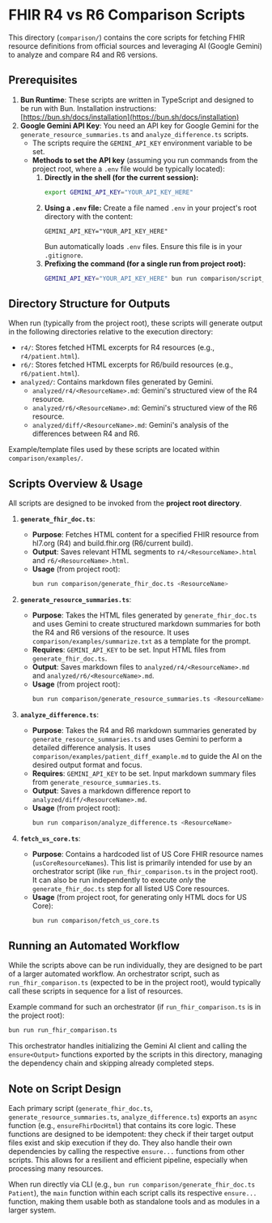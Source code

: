 # FHIR R4 vs R6 Comparison Scripts

This directory (`comparison/`) contains the core scripts for fetching FHIR resource definitions from official sources and leveraging AI (Google Gemini) to analyze and compare R4 and R6 versions.

## Prerequisites

1.  **Bun Runtime**: These scripts are written in TypeScript and designed to be run with Bun. Installation instructions: [https://bun.sh/docs/installation](https://bun.sh/docs/installation)
2.  **Google Gemini API Key**: You need an API key for Google Gemini for the `generate_resource_summaries.ts` and `analyze_difference.ts` scripts.
    *   The scripts require the `GEMINI_API_KEY` environment variable to be set.
    *   **Methods to set the API key** (assuming you run commands from the project root, where a `.env` file would be typically located):
        1.  **Directly in the shell (for the current session):**
            ```bash
            export GEMINI_API_KEY="YOUR_API_KEY_HERE"
            ```
        2.  **Using a `.env` file:** Create a file named `.env` in your project's root directory with the content:
            ```env
            GEMINI_API_KEY="YOUR_API_KEY_HERE"
            ```
            Bun automatically loads `.env` files. Ensure this file is in your `.gitignore`.
        3.  **Prefixing the command (for a single run from project root):**
            ```bash
            GEMINI_API_KEY="YOUR_API_KEY_HERE" bun run comparison/script_name.ts <ResourceName>
            ```

## Directory Structure for Outputs

When run (typically from the project root), these scripts will generate output in the following directories relative to the execution directory:
-   `r4/`: Stores fetched HTML excerpts for R4 resources (e.g., `r4/patient.html`).
-   `r6/`: Stores fetched HTML excerpts for R6/build resources (e.g., `r6/patient.html`).
-   `analyzed/`: Contains markdown files generated by Gemini.
    -   `analyzed/r4/<ResourceName>.md`: Gemini's structured view of the R4 resource.
    -   `analyzed/r6/<ResourceName>.md`: Gemini's structured view of the R6 resource.
    -   `analyzed/diff/<ResourceName>.md`: Gemini's analysis of the differences between R4 and R6.

Example/template files used by these scripts are located within `comparison/examples/`.

## Scripts Overview & Usage

All scripts are designed to be invoked from the **project root directory**.

1.  **`generate_fhir_doc.ts`**:
    *   **Purpose**: Fetches HTML content for a specified FHIR resource from hl7.org (R4) and build.fhir.org (R6/current build).
    *   **Output**: Saves relevant HTML segments to `r4/<ResourceName>.html` and `r6/<ResourceName>.html`.
    *   **Usage** (from project root):
        ```bash
        bun run comparison/generate_fhir_doc.ts <ResourceName>
        ```

2.  **`generate_resource_summaries.ts`**:
    *   **Purpose**: Takes the HTML files generated by `generate_fhir_doc.ts` and uses Gemini to create structured markdown summaries for both the R4 and R6 versions of the resource. It uses `comparison/examples/summarize.txt` as a template for the prompt.
    *   **Requires**: `GEMINI_API_KEY` to be set. Input HTML files from `generate_fhir_doc.ts`.
    *   **Output**: Saves markdown files to `analyzed/r4/<ResourceName>.md` and `analyzed/r6/<ResourceName>.md`.
    *   **Usage** (from project root):
        ```bash
        bun run comparison/generate_resource_summaries.ts <ResourceName>
        ```

3.  **`analyze_difference.ts`**:
    *   **Purpose**: Takes the R4 and R6 markdown summaries generated by `generate_resource_summaries.ts` and uses Gemini to perform a detailed difference analysis. It uses `comparison/examples/patient_diff_example.md` to guide the AI on the desired output format and focus.
    *   **Requires**: `GEMINI_API_KEY` to be set. Input markdown summary files from `generate_resource_summaries.ts`.
    *   **Output**: Saves a markdown difference report to `analyzed/diff/<ResourceName>.md`.
    *   **Usage** (from project root):
        ```bash
        bun run comparison/analyze_difference.ts <ResourceName>
        ```

4.  **`fetch_us_core.ts`**:
    *   **Purpose**: Contains a hardcoded list of US Core FHIR resource names (`usCoreResourceNames`). This list is primarily intended for use by an orchestrator script (like `run_fhir_comparison.ts` in the project root). It can also be run independently to execute *only* the `generate_fhir_doc.ts` step for all listed US Core resources.
    *   **Usage** (from project root, for generating only HTML docs for US Core):
        ```bash
        bun run comparison/fetch_us_core.ts
        ```

## Running an Automated Workflow

While the scripts above can be run individually, they are designed to be part of a larger automated workflow. An orchestrator script, such as `run_fhir_comparison.ts` (expected to be in the project root), would typically call these scripts in sequence for a list of resources.

Example command for such an orchestrator (if `run_fhir_comparison.ts` is in the project root):
```bash
bun run run_fhir_comparison.ts
```
This orchestrator handles initializing the Gemini AI client and calling the `ensure<Output>` functions exported by the scripts in this directory, managing the dependency chain and skipping already completed steps.

## Note on Script Design

Each primary script (`generate_fhir_doc.ts`, `generate_resource_summaries.ts`, `analyze_difference.ts`) exports an `async` function (e.g., `ensureFhirDocHtml`) that contains its core logic. These functions are designed to be idempotent: they check if their target output files exist and skip execution if they do. They also handle their own dependencies by calling the respective `ensure...` functions from other scripts. This allows for a resilient and efficient pipeline, especially when processing many resources.

When run directly via CLI (e.g., `bun run comparison/generate_fhir_doc.ts Patient`), the `main` function within each script calls its respective `ensure...` function, making them usable both as standalone tools and as modules in a larger system.
